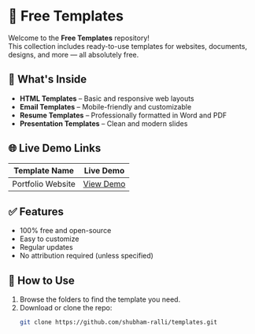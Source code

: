 # 🎨 Free Templates

Welcome to the **Free Templates** repository!  
This collection includes ready-to-use templates for websites, documents, designs, and more — all absolutely free.

## 📁 What's Inside

- **HTML Templates** – Basic and responsive web layouts  
- **Email Templates** – Mobile-friendly and customizable  
- **Resume Templates** – Professionally formatted in Word and PDF  
- **Presentation Templates** – Clean and modern slides

## 🌐 Live Demo Links

| Template Name     | Live Demo                                                                 |
|-------------------|---------------------------------------------------------------------------|
| Portfolio Website | [View Demo](https://shubham-ralli.github.io/templates/portfolio/)         |


## ✅ Features

- 100% free and open-source  
- Easy to customize  
- Regular updates  
- No attribution required (unless specified)

## 🚀 How to Use

1. Browse the folders to find the template you need.
2. Download or clone the repo:
   ```bash
   git clone https://github.com/shubham-ralli/templates.git
